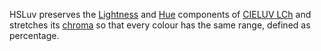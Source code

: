 HSLuv preserves the [Lightness](Lightness.md) and [Hue](Hue.md) components of [CIELUV LCh](CIEHLC%20Cylindrical%20Colour%20Spaces.md) and stretches its [chroma](Colourfulness.md) so that every colour has the same range, defined as percentage.